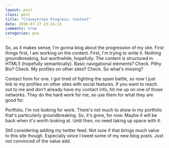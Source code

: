 ```yaml
---
layout: post
class: post
title: "Craveytrain Progress: Content"
date: 2010-07-27 23:14:13
comments: true
categories: psa
---
```

So, as it makes sense, I'm gonna blog about the progression of my site. First things first, I am working on the content. First, I'm trying to write it. Nothing groundbreaking, but worthwhile, hopefully. The content is structured in HTML5 (hopefully semantically). Basic navigational elements? Check. Pithy Bio? Check. My profiles on other sites? Check. So what's missing?

Contact form for one. I got tired of fighting the spam battle, so now I just link to my profiles on other sites with social features. If you want to reach out to me and don't already have my contact info, hit me up on one of those networks. They do the hard work for me, so use them for what they are good for.

Portfolio. I'm not looking for work. There's not much to show in my portfolio that's particularly groundbreaking. So, it's gone, for now. Maybe it will be back when it's worth looking at. Until then, no need taking up space with it.

Still considering adding my twitter feed. Not sure if that brings much value to this site though. Especially since I tweet some of my new blog posts. Just not convinced of the value add.